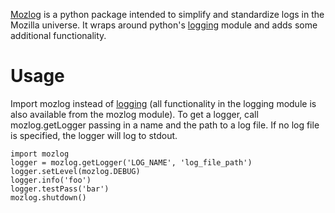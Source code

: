 <!-- This Source Code Form is subject to the terms of the Mozilla Public
   - License, v. 2.0. If a copy of the MPL was not distributed with this
   - file, You can obtain one at http://mozilla.org/MPL/2.0/. -->

[Mozlog](https://github.com/mozilla/mozbase/tree/master/mozlog)
is a python package intended to simplify and standardize logs in the Mozilla universe. 
It wraps around python's [logging](http://docs.python.org/library/logging.html) 
module and adds some additional functionality.

# Usage

Import mozlog instead of [logging](http://docs.python.org/library/logging.html) 
(all functionality in the logging module is also available from the mozlog module). 
To get a logger, call mozlog.getLogger passing in a name and the path to a log file.
If no log file is specified, the logger will log to stdout.

    import mozlog
    logger = mozlog.getLogger('LOG_NAME', 'log_file_path')
    logger.setLevel(mozlog.DEBUG)
    logger.info('foo')
    logger.testPass('bar')
    mozlog.shutdown()
